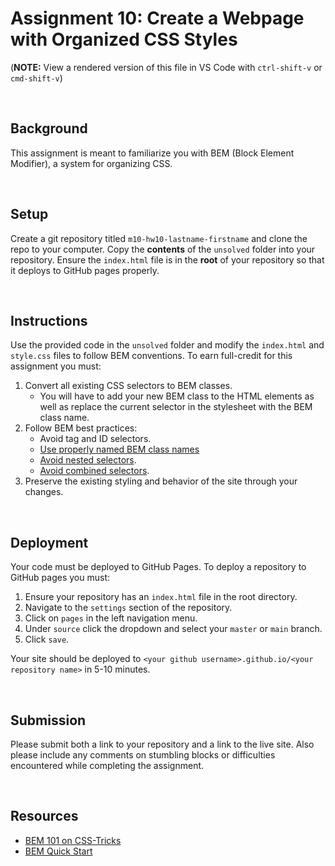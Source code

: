 # Assignment 10: Create a Webpage with Organized CSS Styles

(**NOTE:** View a rendered version of this file in VS Code with `ctrl-shift-v` or `cmd-shift-v`)

&nbsp;

## Background

This assignment is meant to familiarize you with BEM (Block Element Modifier), a system for organizing CSS.

&nbsp;

## Setup

Create a git repository titled `m10-hw10-lastname-firstname` and clone the repo to your computer. Copy the **contents** of the `unsolved` folder into your repository. Ensure the `index.html` file is in the **root** of your repository so that it deploys to GitHub pages properly.

&nbsp;

## Instructions

Use the provided code in the `unsolved` folder and modify the `index.html` and `style.css` files to follow BEM conventions. To earn full-credit for this assignment you must:

1. Convert all existing CSS selectors to BEM classes.
    - You will have to add your new BEM class to the HTML elements as well as replace the current selector in the stylesheet with the BEM class name.
1. Follow BEM best practices:
    - Avoid tag and ID selectors.
    - [Use properly named BEM class names](https://en.bem.info/methodology/css/#naming)
    - [Avoid nested selectors](https://en.bem.info/methodology/css/#nested-selectors).
    - [Avoid combined selectors](https://en.bem.info/methodology/css/#combined-selectors).
1. Preserve the existing styling and behavior of the site through your changes.

&nbsp;

## Deployment

Your code must be deployed to GitHub Pages. To deploy a repository to GitHub pages you must:

1. Ensure your repository has an `index.html` file in the root directory.
1. Navigate to the `settings` section of the repository.
1. Click on `pages` in the left navigation menu.
1. Under `source` click the dropdown and select your `master` or `main` branch.
1. Click `save`.

Your site should be deployed to `<your github username>.github.io/<your repository name>` in 5-10 minutes.

&nbsp;

## Submission

Please submit both a link to your repository and a link to the live site. Also please include any comments on stumbling blocks or difficulties encountered while completing the assignment.

&nbsp;

## Resources

-   [BEM 101 on CSS-Tricks](https://css-tricks.com/bem-101/)
-   [BEM Quick Start](https://en.bem.info/methodology/quick-start/)
